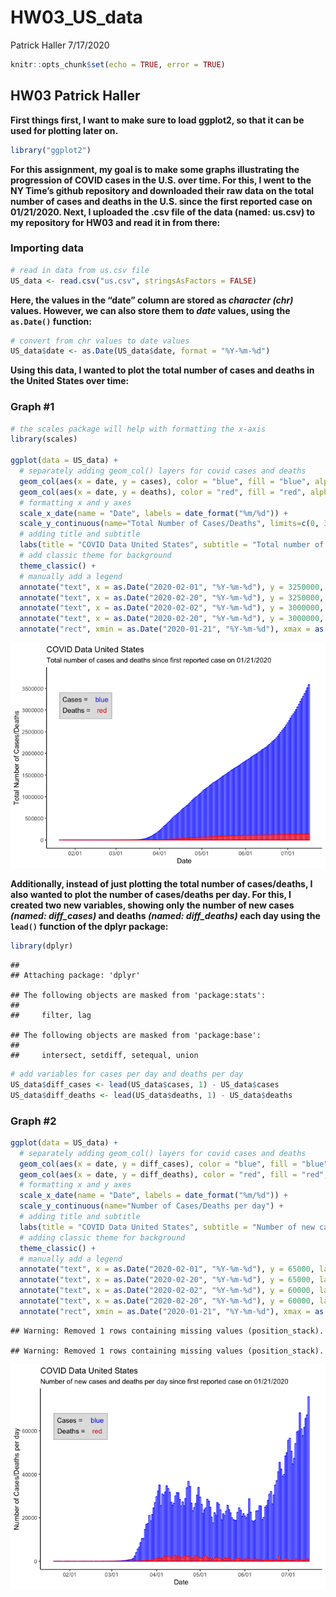 HW03\_US\_data
================
Patrick Haller
7/17/2020

``` r
knitr::opts_chunk$set(echo = TRUE, error = TRUE)
```

## HW03 Patrick Haller

**First things first, I want to make sure to load ggplot2, so that it
can be used for plotting later on.**

``` r
library("ggplot2")
```

**For this assignment, my goal is to make some graphs illustrating the
progression of COVID cases in the U.S. over time. For this, I went to
the NY Time’s github repository and downloaded their raw data on the
total number of cases and deaths in the U.S. since the first reported
case on 01/21/2020. Next, I uploaded the .csv file of the data (named:
us.csv) to my repository for HW03 and read it in from there:**

### Importing data

``` r
# read in data from us.csv file
US_data <- read.csv("us.csv", stringsAsFactors = FALSE)
```

**Here, the values in the “date” column are stored as *character (chr)*
values. However, we can also store them to *date* values, using the
`as.Date()` function:**

``` r
# convert from chr values to date values
US_data$date <- as.Date(US_data$date, format = "%Y-%m-%d")
```

**Using this data, I wanted to plot the total number of cases and deaths
in the United States over time:**

### Graph \#1

``` r
# the scales package will help with formatting the x-axis
library(scales)

ggplot(data = US_data) + 
  # separately adding geom_col() layers for covid cases and deaths
  geom_col(aes(x = date, y = cases), color = "blue", fill = "blue", alpha = 0.2) +
  geom_col(aes(x = date, y = deaths), color = "red", fill = "red", alpha = 0.2) +
  # formatting x and y axes
  scale_x_date(name = "Date", labels = date_format("%m/%d")) +
  scale_y_continuous(name="Total Number of Cases/Deaths", limits=c(0, 3800000), breaks = seq(0, 3800000, 500000)) +
  # adding title and subtitle
  labs(title = "COVID Data United States", subtitle = "Total number of cases and deaths since first reported case on 01/21/2020") +
  # add classic theme for background
  theme_classic() +
  # manually add a legend
  annotate("text", x = as.Date("2020-02-01", "%Y-%m-%d"), y = 3250000, label = "Cases =") +
  annotate("text", x = as.Date("2020-02-20", "%Y-%m-%d"), y = 3250000, label = "blue", color = "blue") +
  annotate("text", x = as.Date("2020-02-02", "%Y-%m-%d"), y = 3000000, label = "Deaths =") +
  annotate("text", x = as.Date("2020-02-20", "%Y-%m-%d"), y = 3000000, label = "red", color = "red") +
  annotate("rect", xmin = as.Date("2020-01-21", "%Y-%m-%d"), xmax = as.Date("2020-02-27", "%Y-%m-%d"), ymin = 2800000, ymax = 3400000, color = "grey", alpha = 0.2)
```

![](HW03_US_data_files/figure-gfm/graph%201-1.png)<!-- -->

**Additionally, instead of just plotting the total number of
cases/deaths, I also wanted to plot the number of cases/deaths per day.
For this, I created two new variables, showing only the number of new
cases *(named: diff\_cases)* and deaths *(named: diff\_deaths)* each day
using the `lead()` function of the dplyr package:**

``` r
library(dplyr)
```

    ## 
    ## Attaching package: 'dplyr'

    ## The following objects are masked from 'package:stats':
    ## 
    ##     filter, lag

    ## The following objects are masked from 'package:base':
    ## 
    ##     intersect, setdiff, setequal, union

``` r
# add variables for cases per day and deaths per day
US_data$diff_cases <- lead(US_data$cases, 1) - US_data$cases
US_data$diff_deaths <- lead(US_data$deaths, 1) - US_data$deaths
```

### Graph \#2

``` r
ggplot(data = US_data) + 
  # separately adding geom_col() layers for covid cases and deaths
  geom_col(aes(x = date, y = diff_cases), color = "blue", fill = "blue", alpha = 0.2) +
  geom_col(aes(x = date, y = diff_deaths), color = "red", fill = "red", alpha = 0.2) +
  # formatting x and y axes
  scale_x_date(name = "Date", labels = date_format("%m/%d")) +
  scale_y_continuous(name="Number of Cases/Deaths per day") +
  # adding title and subtitle
  labs(title = "COVID Data United States", subtitle = "Number of new cases and deaths per day since first reported case on 01/21/2020") +
  # adding classic theme for background
  theme_classic() +
  # manually add a legend
  annotate("text", x = as.Date("2020-02-01", "%Y-%m-%d"), y = 65000, label = "Cases =") +
  annotate("text", x = as.Date("2020-02-20", "%Y-%m-%d"), y = 65000, label = "blue", color = "blue") +
  annotate("text", x = as.Date("2020-02-02", "%Y-%m-%d"), y = 60000, label = "Deaths =") +
  annotate("text", x = as.Date("2020-02-20", "%Y-%m-%d"), y = 60000, label = "red", color = "red") +
  annotate("rect", xmin = as.Date("2020-01-21", "%Y-%m-%d"), xmax = as.Date("2020-02-27", "%Y-%m-%d"), ymin = 56000, ymax = 68000, color = "grey", alpha = 0.2)
```

    ## Warning: Removed 1 rows containing missing values (position_stack).
    
    ## Warning: Removed 1 rows containing missing values (position_stack).

![](HW03_US_data_files/figure-gfm/graph%202-1.png)<!-- -->
